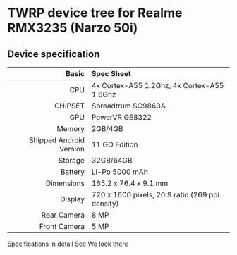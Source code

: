 # TWRP device tree for Realme RMX3235 (Narzo 50i)

## Device specification

Basic   | Spec Sheet
-------:|:------------------------
CPU     | 4x Cortex-A55 1.2Ghz, 4x Cortex-A55 1.6Ghz
CHIPSET | Spreadtrum SC9863A
GPU     | PowerVR GE8322
Memory  | 2GB/4GB
Shipped Android Version | 11 GO Edition
Storage | 32GB/64GB
Battery | Li-Po 5000 mAh
Dimensions | 165.2 x 76.4 x 9.1 mm
Display | 720 x 1600 pixels, 20:9 ratio (269 ppi density)
Rear Camera  | 8 MP
Front Camera | 5 MP


Specifications in detail
See [We look there](https://www.gsmarena.com/realme_narzo_50i-11123.php)
